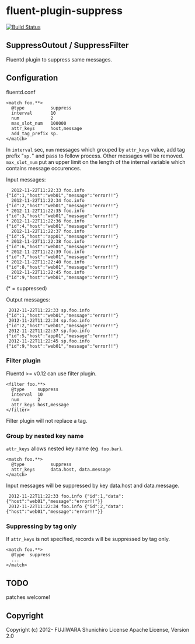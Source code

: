 # fluent-plugin-suppress

[![Build Status](https://travis-ci.org/fujiwara/fluent-plugin-suppress.svg?branch=master)](https://travis-ci.org/fujiwara/fluent-plugin-suppress)

## SuppressOutout / SuppressFilter

Fluentd plugin to suppress same messages.

## Configuration

fluentd.conf

```
<match foo.**>
  @type          suppress
  interval       10
  num            2
  max_slot_num   100000
  attr_keys      host,message
  add_tag_prefix sp.
</match>
```

In `interval` sec, `num` messages which grouped by `attr_keys` value, add tag prefix "`sp.`" and pass to follow process. Other messages will be removed.
`max_slot_num` put an upper limit on the length of the internal variable which contains message occurences.

Input messages:

```
  2012-11-22T11:22:33 foo.info {"id":1,"host":"web01","message":"error!!"}
  2012-11-22T11:22:34 foo.info {"id":2,"host":"web01","message":"error!!"}
* 2012-11-22T11:22:35 foo.info {"id":3,"host":"web01","message":"error!!"}
* 2012-11-22T11:22:36 foo.info {"id":4,"host":"web01","message":"error!!"}
  2012-11-22T11:22:37 foo.info {"id":5,"host":"app01","message":"error!!"}
* 2012-11-22T11:22:38 foo.info {"id":6,"host":"web01","message":"error!!"}
* 2012-11-22T11:22:39 foo.info {"id":7,"host":"web01","message":"error!!"}
* 2012-11-22T11:22:40 foo.info {"id":8,"host":"web01","message":"error!!"}
  2012-11-22T11:22:45 foo.info {"id":9,"host":"web01","message":"error!!"}
```
(* = suppressed)

Output messages:

```
 2012-11-22T11:22:33 sp.foo.info {"id":1,"host":"web01","message":"error!!"}
 2012-11-22T11:22:34 sp.foo.info {"id":2,"host":"web01","message":"error!!"}
 2012-11-22T11:22:37 sp.foo.info {"id":5,"host":"app01","message":"error!!"}
 2012-11-22T11:22:45 sp.foo.info {"id":9,"host":"web01","message":"error!!"}
```

### Filter plugin

Fluentd >= v0.12 can use filter plugin.

```
<filter foo.**>
  @type     suppress
  interval  10
  num       2
  attr_keys host,message
</filter>
```

Filter plugin will not replace a tag.

### Group by nested key name

`attr_keys` allows nested key name (eg. `foo.bar`).

```
<match foo.**>
  @type          suppress
  attr_keys      data.host, data.message
</match>
```

Input messages will be suppressed by key data.host and data.message.

```
 2012-11-22T11:22:33 foo.info {"id":1,"data":{"host":"web01","message":"error!!"}}
 2012-11-22T11:22:34 foo.info {"id":2,"data":{"host":"web01","message":"error!!"}}
```

### Suppressing by tag only

If `attr_keys` is not specified, records will be suppressed by tag only.

```
<match foo.**>
  @type  suppress
  ...
</match>
```

## TODO

patches welcome!

## Copyright

Copyright (c) 2012- FUJIWARA Shunichiro
License   Apache License, Version 2.0
